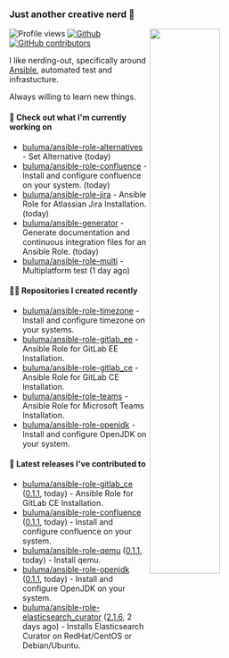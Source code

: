 ### Just another creative nerd 👋


![Profile views](https://gpvc.arturio.dev/buluma) <a href="https://gitstats.me/buluma">
  <img align="right" src="https://github-readme-stats.vercel.app/api?username=buluma&theme=gotham&show_icons=true" width="50%"/>
</a>
[![Github](https://img.shields.io/badge/-buluma-black?style=flat&labelColor=black&logo=github&logoColor=white&include_all_commits=true&count_private=true)](https://gitstats.me/buluma)
[![GitHub contributors](https://img.shields.io/github/contributors/buluma/badges.svg)](https://GitHub.com/buluma/badges/graphs/contributors/)

I like nerding-out, specifically around [Ansible](https://github.com/ansible/ansible), automated test and infrastucture.

Always willing to learn new things.

#### 👷 Check out what I'm currently working on

- [buluma/ansible-role-alternatives](https://github.com/buluma/ansible-role-alternatives) - Set Alternative (today)
- [buluma/ansible-role-confluence](https://github.com/buluma/ansible-role-confluence) - Install and configure confluence on your system. (today)
- [buluma/ansible-role-jira](https://github.com/buluma/ansible-role-jira) - Ansible Role for Atlassian Jira Installation. (today)
- [buluma/ansible-generator](https://github.com/buluma/ansible-generator) - Generate documentation and continuous integration files for an Ansible Role. (today)
- [buluma/ansible-role-multi](https://github.com/buluma/ansible-role-multi) - Multiplatform test (1 day ago)

#### 👨‍💻 Repositories I created recently

- [buluma/ansible-role-timezone](https://github.com/buluma/ansible-role-timezone) - Install and configure timezone on your systems.
- [buluma/ansible-role-gitlab_ee](https://github.com/buluma/ansible-role-gitlab_ee) - Ansible Role for GitLab EE Installation.
- [buluma/ansible-role-gitlab_ce](https://github.com/buluma/ansible-role-gitlab_ce) - Ansible Role for GitLab CE Installation.
- [buluma/ansible-role-teams](https://github.com/buluma/ansible-role-teams) - Ansible Role for Microsoft Teams Installation.
- [buluma/ansible-role-openjdk](https://github.com/buluma/ansible-role-openjdk) - Install and configure OpenJDK on your system.

#### 🚀 Latest releases I've contributed to

- [buluma/ansible-role-gitlab_ce](https://github.com/buluma/ansible-role-gitlab_ce) ([0.1.1](https://github.com/buluma/ansible-role-gitlab_ce/releases/tag/0.1.1), today) - Ansible Role for GitLab CE Installation.
- [buluma/ansible-role-confluence](https://github.com/buluma/ansible-role-confluence) ([0.1.1](https://github.com/buluma/ansible-role-confluence/releases/tag/0.1.1), today) - Install and configure confluence on your system.
- [buluma/ansible-role-qemu](https://github.com/buluma/ansible-role-qemu) ([0.1.1](https://github.com/buluma/ansible-role-qemu/releases/tag/0.1.1), today) - Install qemu.
- [buluma/ansible-role-openjdk](https://github.com/buluma/ansible-role-openjdk) ([0.1.1](https://github.com/buluma/ansible-role-openjdk/releases/tag/0.1.1), today) - Install and configure OpenJDK on your system.
- [buluma/ansible-role-elasticsearch_curator](https://github.com/buluma/ansible-role-elasticsearch_curator) ([2.1.6](https://github.com/buluma/ansible-role-elasticsearch_curator/releases/tag/2.1.6), 2 days ago) - Installs Elasticsearch Curator on RedHat/CentOS or Debian/Ubuntu.


